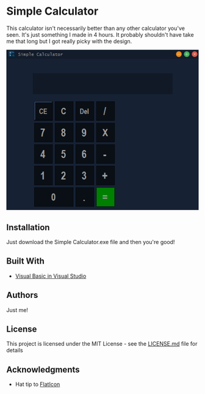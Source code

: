 # Simple Calculator

This calculator isn't necessarily better than any other calculator you've seen. It's just something I made in 4 hours. It probably shouldn't have take me that long but I got really picky with the design.

![github](https://github.com/aaronbenjamin1/simplecalculator/blob/master/images/aaronscalculator.png)

## Installation

Just download the Simple Calculator.exe file and then you're good!

## Built With

* [Visual Basic in Visual Studio](https://visualstudio.microsoft.com/)

## Authors

Just me!

## License

This project is licensed under the MIT License - see the [LICENSE.md](LICENSE.md) file for details

## Acknowledgments

* Hat tip to [FlatIcon](https://www.flaticon.com/)
